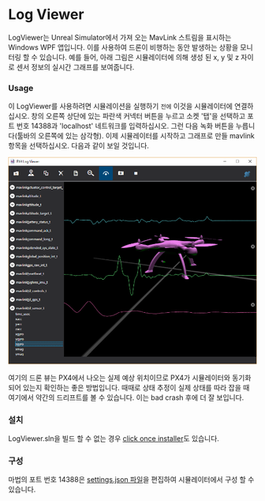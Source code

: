 # Log Viewer

LogViewer는 Unreal Simulator에서 가져 오는 MavLink 스트림을 표시하는 Windows WPF 앱입니다.
이를 사용하여 드론이 비행하는 동안 발생하는 상황을 모니터링 할 수 있습니다.
예를 들어, 아래 그림은 시뮬레이터에 의해 생성 된 x, y 및 z 자이로 센서 정보의 실시간 그래프를 보여줍니다.

### Usage

이 LogViewer를 사용하려면 시뮬레이션을 실행하기 `전에` 이것을 시뮬레이터에 연결하십시오. 
창의 오른쪽 상단에 있는 파란색 커넥터 버튼을 누르고 소켓 '탭'을 선택하고 포트 번호 14388과 'localhost' 네트워크를 입력하십시오.
그런 다음 녹화 버튼을 누릅니다(툴바의 오른쪽에 있는 삼각형).
이제 시뮬레이터를 시작하고 그래프로 만들 mavlink 항목을 선택하십시오. 다음과 같이 보일 것입니다.

![Log Viewer](images/log_viewer.png)

여기의 드론 뷰는 PX4에서 나오는 실제 예상 위치이므로 PX4가 시뮬레이터와 동기화되어 있는지 확인하는 좋은 방법입니다.
때때로 상태 추정이 실제 상태를 따라 잡을 때 여기에서 약간의 드리프트를 볼 수 있습니다. 이는 bad crash 후에 더 잘 보입니다.

### 설치

LogViewer.sln을 빌드 할 수 없는 경우 [click once installer](http://www.lovettsoftware.com/LovettSoftware/Downloads/Px4LogViewer/Px4LogViewer.application)도 있습니다.

### 구성

마법의 포트 번호 14388은 [settings.json 파일](settings.md)을 편집하여 시뮬레이터에서 구성 할 수 있습니다.

